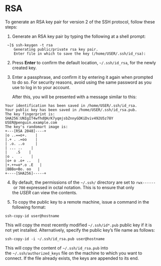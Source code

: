 
# RSA

To generate an RSA key pair for version 2 of the SSH protocol, follow these steps:

1. Generate an RSA key pair by typing the following at a shell prompt:
```
 ~]$ ssh-keygen -t rsa
    Generating public/private rsa key pair.
    Enter file in which to save the key (/home/USER/.ssh/id_rsa):
```

2. Press **Enter** to confirm the default location, `~/.ssh/id_rsa`, for the newly created key.
3. Enter a passphrase, and confirm it by entering it again when prompted to do so. For security reasons, avoid using the same password as you use to log in to your account.
    
    After this, you will be presented with a message similar to this:

```
Your identification has been saved in /home/USER/.ssh/id_rsa.
Your public key has been saved in /home/USER/.ssh/id_rsa.pub.
The key fingerprint is:
SHA256:UNIgIT4wfhdQH/K7yqmjsbZnnyGDKiDviv492U5z78Y USER@penguin.example.com
The key's randomart image is:
+---[RSA 2048]----+
|o ..==o+.    |
|.+ . .=oo    |
| .o. ..o     |
| ... ..    |
|    .S    |
|o .   .    |
|o+ o .o+ ..   |
|+.++=o*.o .E   |
|BBBo+Bo. oo   |
+----[SHA256]-----+
```

4. By default, the permissions of the `~/.ssh/` directory are set to `rwx------` or `700` expressed in octal notation. This is to ensure that only the _USER_ can view the contents.

5. To copy the public key to a remote machine, issue a command in the following format:

 ```
 ssh-copy-id user@hostname
```

This will copy the most recently modified `~/.ssh/id*.pub` public key if it is not yet installed. Alternatively, specify the public key’s file name as follows:

```
ssh-copy-id -i ~/.ssh/id_rsa.pub user@hostname
```

This will copy the content of `~/.ssh/id_rsa.pub` into the `~/.ssh/authorized_keys` file on the machine to which you want to connect. If the file already exists, the keys are appended to its end.

